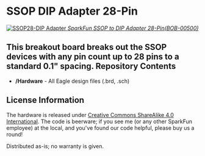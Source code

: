 SSOP DIP Adapter 28-Pin
=======================
[![SSOP28-DIP Adapter](https://cdn.sparkfun.com//assets/parts/3/4/0/00500-02.jpg)
*SparkFun SSOP to DIP Adapter 28-Pin(BOB-00500)*](https://www.sparkfun.com/products/500)

This breakout board breaks out the SSOP devices with any pin count up to 28 pins to a standard 0.1" spacing. 
Repository Contents
-------------------
* **/Hardware** - All Eagle design files (.brd, .sch)

License Information
-------------------
The hardware is released under [Creative Commons ShareAlike 4.0 International](https://creativecommons.org/licenses/by-sa/4.0/).
The code is beerware; if you see me (or any other SparkFun employee) at the local, and you've found our code helpful, please buy us a round!

Distributed as-is; no warranty is given.